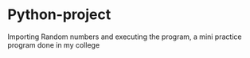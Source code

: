 # Python-project
Importing Random numbers and executing the program, a mini practice program done in my college
